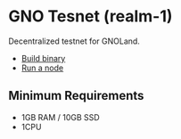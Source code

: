 # GNO Tesnet (realm-1)

Decentralized testnet for GNOLand.

- [Build binary](./BUILD.md)
- [Run a node](./NODE.md)


## Minimum Requirements

- 1GB RAM / 10GB SSD
- 1CPU
